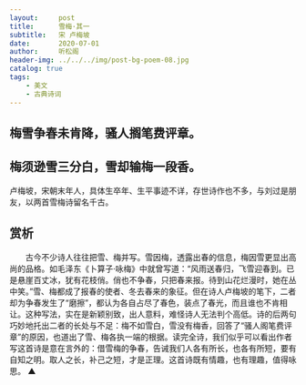 ```yaml
---
layout:     post
title:      雪梅·其一
subtitle:   宋 卢梅坡
date:       2020-07-01
author:     听松阁
header-img: ../../../img/post-bg-poem-08.jpg
catalog: true
tags:
    - 美文
    - 古典诗词
---
```


## 梅雪争春未肯降，骚人搁笔费评章。

## 梅须逊雪三分白，雪却输梅一段香。





卢梅坡，宋朝末年人，具体生卒年、生平事迹不详，存世诗作也不多，与刘过是朋友，以两首雪梅诗留名千古。





## 赏析

　　古今不少诗人往往把雪、梅并写。雪因梅，透露出春的信息，梅因雪更显出高尚的品格。如毛泽东《卜算子·咏梅》中就曾写道：“风雨送春归，飞雪迎春到。已是悬崖百丈冰，犹有花枝俏。俏也不争春，只把春来报。待到山花烂漫时，她在丛中笑。”雪、梅都成了报春的使者、冬去春来的象征。但在诗人卢梅坡的笔下，二者却为争春发生了“磨擦”，都认为各自占尽了春色，装点了春光，而且谁也不肯相让。这种写法，实在是新颖别致，出人意料，难怪诗人无法判个高低。诗的后两句巧妙地托出二者的长处与不足：梅不如雪白，雪没有梅香，回答了“骚人阁笔费评章”的原因，也道出了雪、梅各执一端的根据。读完全诗，我们似乎可以看出作者写这首诗是意在言外的：借雪梅的争春，告诫我们人各有所长，也各有所短，要有自知之明。取人之长，补己之短，才是正理。这首诗既有情趣，也有理趣，值得咏思。 ▲
